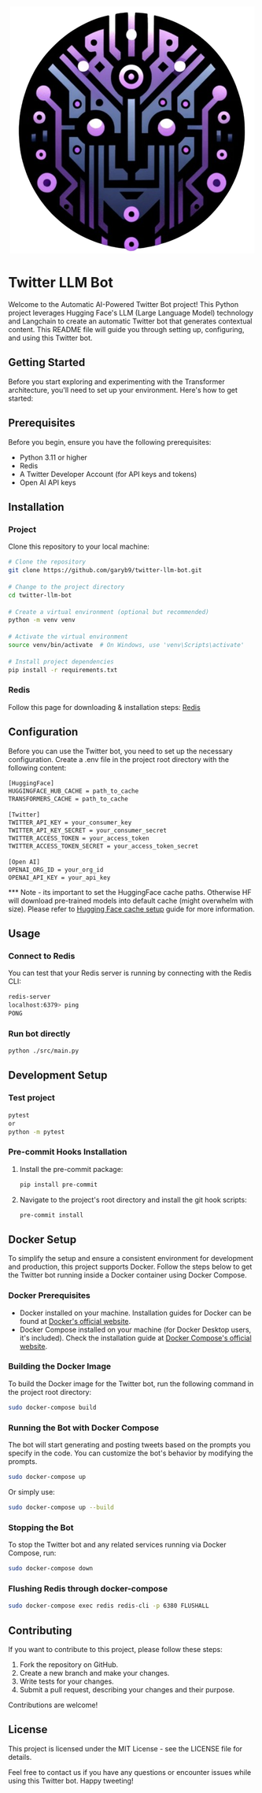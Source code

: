 <div align="center">
  <img src="./data/logo.png" alt="Logo" title="Decepticon">
</div>

# Twitter LLM Bot

Welcome to the Automatic AI-Powered Twitter Bot project!
This Python project leverages Hugging Face's LLM (Large Language Model) technology and Langchain to create an automatic Twitter bot that generates contextual content.
This README file will guide you through setting up, configuring, and using this Twitter bot.

## Getting Started

Before you start exploring and experimenting with the Transformer architecture, you'll need to set up your environment. Here's how to get started:

## Prerequisites

Before you begin, ensure you have the following prerequisites:

- Python 3.11 or higher
- Redis
- A Twitter Developer Account (for API keys and tokens)
- Open AI API keys

## Installation

### Project

Clone this repository to your local machine:

```bash
# Clone the repository
git clone https://github.com/garyb9/twitter-llm-bot.git

# Change to the project directory
cd twitter-llm-bot

# Create a virtual environment (optional but recommended)
python -m venv venv

# Activate the virtual environment
source venv/bin/activate  # On Windows, use 'venv\Scripts\activate'

# Install project dependencies
pip install -r requirements.txt
```

### Redis

Follow this page for downloading & installation steps:
[Redis](https://redis.io/docs/install/install-redis/)

## Configuration

Before you can use the Twitter bot, you need to set up the necessary configuration. Create a .env file in the project root directory with the following content:

```.env
[HuggingFace]
HUGGINGFACE_HUB_CACHE = path_to_cache
TRANSFORMERS_CACHE = path_to_cache

[Twitter]
TWITTER_API_KEY = your_consumer_key
TWITTER_API_KEY_SECRET = your_consumer_secret
TWITTER_ACCESS_TOKEN = your_access_token
TWITTER_ACCESS_TOKEN_SECRET = your_access_token_secret

[Open AI]
OPENAI_ORG_ID = your_org_id
OPENAI_API_KEY = your_api_key
```

*** Note - its important to set the HuggingFace cache paths. Otherwise HF will download pre-trained models into default cache (might overwhelm with size).
Please refer to [Hugging Face cache setup](https://huggingface.co/docs/transformers/installation#cache-setup) guide for more information.

## Usage

### Connect to Redis

You can test that your Redis server is running by connecting with the Redis CLI:

```bash
redis-server 
localhost:6379> ping
PONG
```

### Run bot directly

```bash
python ./src/main.py
```

## Development Setup

### Test project

```bash
pytest
or
python -m pytest
```

### Pre-commit Hooks Installation

1. Install the pre-commit package:

    ```bash
    pip install pre-commit
    ```

2. Navigate to the project's root directory and install the git hook scripts:

    ```bash
    pre-commit install
    ```

## Docker Setup

To simplify the setup and ensure a consistent environment for development and production, this project supports Docker. Follow the steps below to get the Twitter bot running inside a Docker container using Docker Compose.

### Docker Prerequisites

- Docker installed on your machine. Installation guides for Docker can be found at [Docker's official website](https://docs.docker.com/get-docker/).
- Docker Compose installed on your machine (for Docker Desktop users, it's included). Check the installation guide at [Docker Compose's official website](https://docs.docker.com/compose/install/).

### Building the Docker Image

To build the Docker image for the Twitter bot, run the following command in the project root directory:

```bash
sudo docker-compose build
```

### Running the Bot with Docker Compose

The bot will start generating and posting tweets based on the prompts you specify in the code. You can customize the bot's behavior by modifying the prompts.

```bash
sudo docker-compose up
```

Or simply use:

```bash
sudo docker-compose up --build
```

### Stopping the Bot

To stop the Twitter bot and any related services running via Docker Compose, run:

```bash
sudo docker-compose down
```

### Flushing Redis through docker-compose

```bash
sudo docker-compose exec redis redis-cli -p 6380 FLUSHALL
```

## Contributing

If you want to contribute to this project, please follow these steps:

1. Fork the repository on GitHub.
2. Create a new branch and make your changes.
3. Write tests for your changes.
4. Submit a pull request, describing your changes and their purpose.

Contributions are welcome!

## License

This project is licensed under the MIT License - see the LICENSE file for details.

Feel free to contact us if you have any questions or encounter issues while using this Twitter bot. Happy tweeting!
